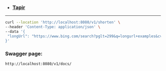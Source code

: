 
- ### [Tapir](https://tapir.softwaremill.com/en/latest/)

----

```bash
curl --location 'http://localhost:8080/v1/shorten' \
--header 'Content-Type: application/json' \
--data '{
 "longUrl": "https://www.bing.com/search?pglt=299&q=longurl+examples&cvid=8e2c71d7466c428eb61317359c22965e&gs_lcrp=EgRlZGdlKgYIABBFGDkyBggAEEUYOTIGCAEQABhAMgYIAhAAGEDSAQgyMDEwajBqMagCALACAA&FORM=ANNTA1&PC=U531"   
}'
```

### Swagger page:

```text
http://localhost:8080/v1/docs/
```